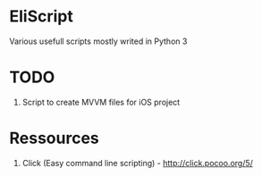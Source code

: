 # EliScript
Various usefull scripts mostly writed in Python 3


# TODO
1. Script to create MVVM files for iOS project


# Ressources
1. Click (Easy command line scripting) - http://click.pocoo.org/5/
